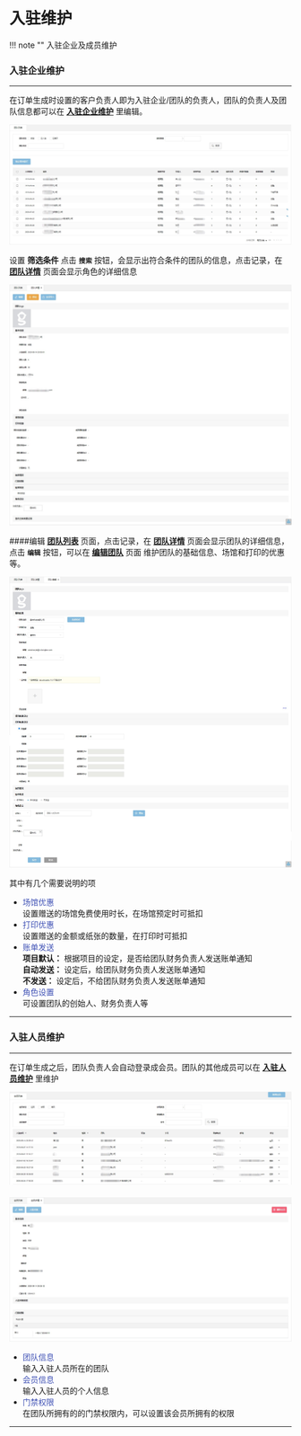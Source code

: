 # 入驻维护
!!! note ""
    入驻企业及成员维护


### **入驻企业维护**

***

在订单生成时设置的客户负责人即为入驻企业/团队的负责人，团队的负责人及团队信息都可以在 **<u>入驻企业维护</u>** 里编辑。

![050_001](pic/050_001.jpg)

 设置 **筛选条件** 点击 **`搜索`** 按钮，会显示出符合条件的团队的信息，点击记录，在 **<u>团队详情</u>** 页面会显示角色的详细信息

![050_002](pic/050_002.jpg)

####编辑
**<u>团队列表</u>** 页面，点击记录，在 **<u>团队详情</u>** 页面会显示团队的详细信息，点击 **`编辑`** 按钮，可以在 **<u>编辑团队</u>** 页面 维护团队的基础信息、场馆和打印的优惠等。

![050_003](pic/050_003.jpg)

其中有几个需要说明的项  

- <font color=#3F51B5>场馆优惠</font> 
  </br>
  设置赠送的场馆免费使用时长，在场馆预定时可抵扣
- <font color=#3F51B5>打印优惠</font> 
  </br>
  设置赠送的金额或纸张的数量，在打印时可抵扣
- <font color=#3F51B5>账单发送</font> 
  </br>
  **项目默认：** 根据项目的设定，是否给团队财务负责人发送账单通知  
  **自动发送：** 设定后，给团队财务负责人发送账单通知  
  **不发送：** 设定后，不给团队财务负责人发送账单通知   
- <font color=#3F51B5>角色设置</font> 
  </br>
  可设置团队的创始人、财务负责人等
  
***

### **入驻人员维护**
***

在订单生成之后，团队负责人会自动登录成会员。团队的其他成员可以在 **<u>入驻人员维护</u>** 里维护

![050_004](pic/050_004.jpg)

####

![050_005](pic/050_005.jpg)

- <font color=#3F51B5>团队信息</font>
  </br>
  输入入驻人员所在的团队
- <font color=#3F51B5>会员信息</font>
  </br>
  输入入驻人员的个人信息
- <font color=#3F51B5>门禁权限</font>
  </br>
  在团队所拥有的的门禁权限内，可以设置该会员所拥有的权限

***

